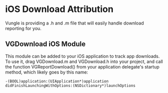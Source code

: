 # iOS Download Attribution

Vungle is providing a .h and .m file that will easily handle download reporting for you.

## VGDownload iOS Module

This module can be added to your iOS application to track app downloads. To use it, drag VGDownload.m and VGDownload.h into your project, and call the function VGReportDownload() from your application delegate's startup method, which likely goes by this name:

```Obj-c
-(BOOL)application:(UIApplication*)application didFinishLaunchingWithOptions:(NSDictionary*)launchOptions
```

